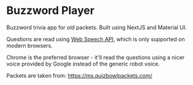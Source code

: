 # Buzzword Player

Buzzword trivia app for old packets. Built using NextJS and Material UI.

Questions are read using [Web Speech API](https://developer.mozilla.org/en-US/docs/Web/API/Web_Speech_API), which is only supported on modern browsers.

Chrome is the preferred browser - it'll read the questions using a nicer voice provided by
Google instead of the generic robot voice.

Packets are taken from:
https://ms.quizbowlpackets.com/
